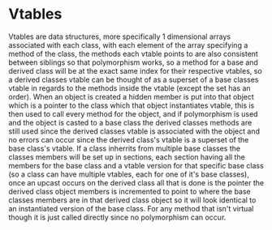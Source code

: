 # Vtables
Vtables are data structures, more specifically 1 dimensional arrays associated with each class, with each element of the array specifying a method of the class, the methods each vtable points to are also consistent between siblings so that polymorphism works, so a method for a base and derived class will be at the exact same index for their respective vtables, so a derived classes vtable can be thought of as a superset of a base classes vtable in regards to the methods inside the vtable (except the set has an order). When an object is created a hidden member is put into that object which is a pointer to the class which that object instantiates vtable, this is then used to call every method for the object, and if polymorphism is used and the object is casted to a base class the derived classes methods are still used since the derived classes vtable is associated with the object and no errors can occur since the derived class's vtable is a superset of the base class's vtable. If a class inherrits from multiple base classes the classes members will be set up in sections, each section having all the members for the base class and a vtable version for that specific base class (so a class can have multiple vtables, each for one of it's base classes), once an upcast occurs on the derived class all that is done is the pointer the derived class object members is incremented to point to where the base classes members are in that derived class object so it will look identical to an instantiated version of the base class. For any method that isn't virtual though it is just called directly since no polymorphism can occur.